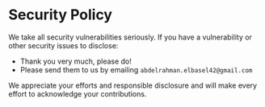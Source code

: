 # Security Policy

We take all security vulnerabilities seriously.
If you have a vulnerability or other security issues to disclose:

- Thank you very much, please do!
- Please send them to us by emailing `abdelrahman.elbasel42@gmail.com`

We appreciate your efforts and responsible disclosure and will make every effort to acknowledge your contributions.
